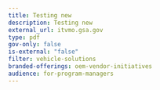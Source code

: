 ```yaml
---
title: Testing new
description: Testing new
external_url: itvmo.gsa.gov
type: pdf
gov-only: false
is-external: "false"
filter: vehicle-solutions
branded-offerings: oem-vendor-initiatives
audience: for-program-managers
---
```

